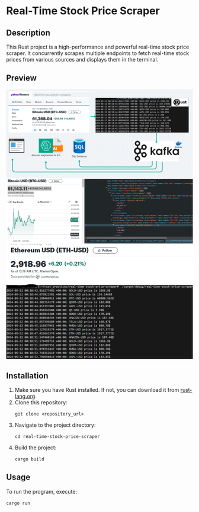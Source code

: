 # Real-Time Stock Price Scraper

## Description
This Rust project is a high-performance and powerful real-time stock price scraper. It concurrently scrapes multiple endpoints to fetch real-time stock prices from various sources and displays them in the terminal.

## Preview
![p1](./static/p1.png)
![yf](./static/yfss.png)
![yf1](./static/yfs1.png)
![terminal](./static/tss.png)

## Installation
1. Make sure you have Rust installed. If not, you can download it from [rust-lang.org](https://www.rust-lang.org/).
2. Clone this repository:
   ```
   git clone <repository_url>
   ```
3. Navigate to the project directory:
   ```
   cd real-time-stock-price-scraper
   ```
4. Build the project:
   ```
   cargo build
   ```

## Usage
To run the program, execute:
```
cargo run
```

